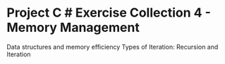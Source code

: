 # Project C # Exercise Collection 4 - Memory Management
Data structures and memory efficiency
Types of Iteration: Recursion and Iteration
